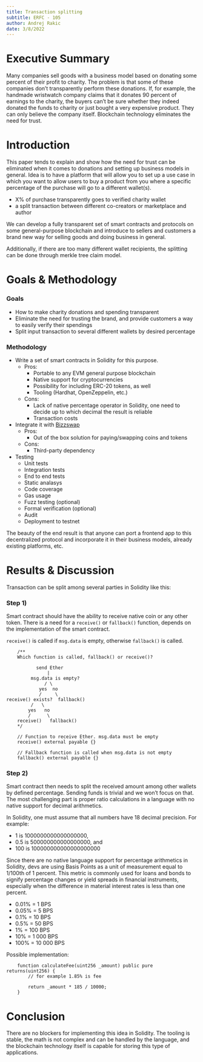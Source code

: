 ```yaml
---
title: Transaction splitting
subtitle: ERFC - 105
author: Andrej Rakic
date: 3/8/2022  
---
```


# Executive Summary

Many companies sell goods with a business model based on donating some
percent of their profit to charity. The problem is that some of these
companies don’t transparently perform these donations. If, for example,
the handmade wristwatch company claims that it donates 90 percent of
earnings to the charity, the buyers can’t be sure whether they indeed
donated the funds to charity or just bought a very expensive product.
They can only believe the company itself. Blockchain technology
eliminates the need for trust.

# Introduction

This paper tends to explain and show how the need for trust can be
eliminated when it comes to donations and setting up business models in
general. Idea is to have a platform that will allow you to set up a use
case in which you want to allow users to buy a product from you where a
specific percentage of the purchase will go to a different wallet(s).

-   X% of purchase transparently goes to verified charity wallet
-   a split transaction between different co-creators or marketplace and
    author

We can develop a fully transparent set of smart contracts and protocols
on some general-purpose blockchain and introduce to sellers and
customers a brand new way for selling goods and doing business in
general.

Additionally, if there are too many different wallet recipients, the
splitting can be done through merkle tree claim model.

# Goals & Methodology

### Goals

-   How to make charity donations and spending transparent
-   Eliminate the need for trusting the brand, and provide customers a
    way to easily verify their spendings
-   Split input transaction to several different wallets by desired
    percentage

### Methodology

-   Write a set of smart contracts in Solidity for this purpose.
    -   Pros:
        -   Portable to any EVM general purpose blockchain
        -   Native support for cryptocurrencies
        -   Possibility for including ERC-20 tokens, as well
        -   Tooling (Hardhat, OpenZeppelin, etc.)
    -   Cons:
        -   Lack of native percentage operator in Solidity, one need to
            decide up to which decimal the result is reliable
        -   Transaction costs
-   Integrate it with [Bizzswap](https://www.npmjs.com/package/bizzswap)
    -   Pros:
        -   Out of the box solution for paying/swapping coins and tokens
    -   Cons:
        -   Third-party dependency
-   Testing
    -   Unit tests
    -   Integration tests
    -   End to end tests
    -   Static analasys
    -   Code coverage
    -   Gas usage
    -   Fuzz testing (optional)
    -   Formal verification (optional)
    -   Audit
    -   Deployment to testnet

The beauty of the end result is that anyone can port a frontend app to
this decentralized protocol and incorporate it in their business models,
already existing platforms, etc.

# Results & Discussion

Transaction can be split among several parties in Solidity like this:

### Step 1)

Smart contract should have the ability to receive native coin or any
other token. There is a need for a `receive()` or `fallback()` function,
depends on the implementation of the smart contract.

`receive()` is called if `msg.data` is empty, otherwise `fallback()` is
called.

``` solidity
    /**
    Which function is called, fallback() or receive()?

           send Ether
               |
         msg.data is empty?
              / \
            yes  no
            /     \
receive() exists?  fallback()
         /   \
        yes   no
        /      \
    receive()   fallback()
    */

    // Function to receive Ether. msg.data must be empty
    receive() external payable {}

    // Fallback function is called when msg.data is not empty
    fallback() external payable {}
```

### Step 2)

Smart contract then needs to split the received amount among other
wallets by defined percentage. Sending funds is trivial and we won’t
focus on that. The most challenging part is proper ratio calculations in
a language with no native support for decimal arithmetics.

In Solidity, one must assume that all numbers have 18 decimal precision.
For example:

-   1 is 1000000000000000000,
-   0.5 is 500000000000000000, and
-   100 is 100000000000000000000

Since there are no native language support for percentage arithmetics in
Solidity, devs are using Basis Points as a unit of measurement equal to
1/100th of 1 percent. This metric is commonly used for loans and bonds
to signify percentage changes or yield spreads in financial instruments,
especially when the difference in material interest rates is less than
one percent.

-   0.01% = 1 BPS
-   0.05% = 5 BPS
-   0.1% = 10 BPS
-   0.5% = 50 BPS
-   1% = 100 BPS
-   10% = 1 000 BPS
-   100% = 10 000 BPS

Possible implementation:

``` solidity
    function calculateFee(uint256 _amount) public pure returns(uint256) {
        // for example 1.85% is fee

        return _amount * 185 / 10000;
    }
```

# Conclusion

There are no blockers for implementing this idea in Solidity. The
tooling is stable, the math is not complex and can be handled by the
language, and the blockchain technology itself is capable for storing
this type of applications.
